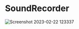 # SoundRecorder

![Screenshot 2023-02-22 123337](https://user-images.githubusercontent.com/74864221/220580152-44d9d973-5231-4476-92fc-62d7b0559275.png)
